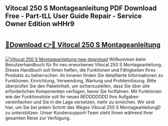 ## Vitocal 250 S Montageanleitung PDF Download Free - Part-tLL User Guide Repair - Service Owner Edition wHHr9

# <h2><a href="http://df791m.blite.top/?on=Vitocal+250+S+Montageanleitung">🔗Download 👉🔴 Vitocal 250 S Montageanleitung</a></h2>

[![Vitocal 250 S Montageanleitung new download](https://i.imgur.com/lujVjoI.png)](http://df791m.blite.top/?on=Vitocal+250+S+Montageanleitung)
Willkommen beim Benutzerhandbuch für Ihr neu erworbenes Vitocal 250 S Montageanleitung. Dieses Handbuch soll Ihnen helfen, die Funktionen und Fähigkeiten Ihres Produkts zu beherrschen. Im Inneren finden Sie detaillierte Informationen zu Funktionen, Einrichtung, Verwendung, Wartung und Problemlösung. Bitte überprüfen Sie den Paketinhalt, um sicherzustellen, dass Sie über alle erforderlichen Komponenten verfügen, bevor Sie fortfahren. Mit Funktionen wie der Funktionsliste soll Ihr neues REDDDDDDD Ihre Aufgaben vereinfachen und Sie in die Lage versetzen, mehr zu erreichen. Wir sind hier, um Sie bei jedem Schritt des Weges Vitocal 250 S MontageanleitungD zu unterstützen. Unser Kundensupport-Team steht Ihnen während Ihrer gesamten Reise zur Verfügung.
